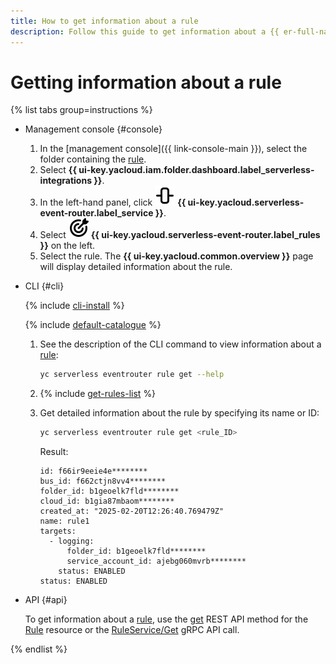```yaml
---
title: How to get information about a rule
description: Follow this guide to get information about a {{ er-full-name }} rule.
---
```


# Getting information about a rule

{% list tabs group=instructions %}

- Management console {#console}

  1. In the [management console]({{ link-console-main }}), select the folder containing the [rule](../../../concepts/eventrouter/rule.md).
  1. Select **{{ ui-key.yacloud.iam.folder.dashboard.label_serverless-integrations }}**.
  1. In the left-hand panel, click ![image](../../../../_assets/console-icons/object-align-center-vertical.svg) **{{ ui-key.yacloud.serverless-event-router.label_service }}**.
  1. Select ![image](../../../../_assets/console-icons/target-dart.svg) **{{ ui-key.yacloud.serverless-event-router.label_rules }}** on the left.
  1. Select the rule. The **{{ ui-key.yacloud.common.overview }}** page will display detailed information about the rule.

- CLI {#cli}

  {% include [cli-install](../../../../_includes/cli-install.md) %}

  {% include [default-catalogue](../../../../_includes/default-catalogue.md) %}

  1. See the description of the CLI command to view information about a [rule](../../../concepts/eventrouter/rule.md):

     ```bash
     yc serverless eventrouter rule get --help
     ```

  1. {% include [get-rules-list](../../../../_includes/serverless-integrations/get-rules-list.md) %}

  1. Get detailed information about the rule by specifying its name or ID:

     ```bash
     yc serverless eventrouter rule get <rule_ID>
     ```

     Result:

     ```text
     id: f66ir9eeie4e********
     bus_id: f662ctjn8vv4********
     folder_id: b1geoelk7fld********
     cloud_id: b1gia87mbaom********
     created_at: "2025-02-20T12:26:40.769479Z"
     name: rule1
     targets:
       - logging:
           folder_id: b1geoelk7fld********
           service_account_id: ajebg060mvrb********
         status: ENABLED
     status: ENABLED
     ```

- API {#api}

  To get information about a [rule](../../../concepts/eventrouter/rule.md), use the [get](../../../../serverless-integrations/eventrouter/api-ref/Rule/get.md) REST API method for the [Rule](../../../../serverless-integrations/eventrouter/api-ref/Rule/index.md) resource or the [RuleService/Get](../../../../serverless-integrations/eventrouter/api-ref/grpc/Rule/get.md) gRPC API call.

{% endlist %}